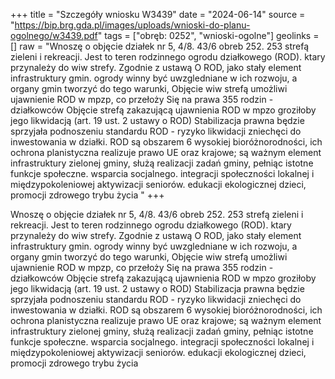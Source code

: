 +++
title = "Szczegóły wniosku W3439"
date = "2024-06-14"
source = "https://bip.brg.gda.pl/images/uploads/wnioski-do-planu-ogolnego/w3439.pdf"
tags = ["obręb: 0252", "wnioski-ogolne"]
geolinks = []
raw = "Wnoszę o objęcie działek nr 5, 4/8. 43/6 obreb 252. 253 strefą zieleni i rekreacji. Jest to teren rodzinnego ogrodu działkowego (ROD). ktary przynależy do wiw strefy. Zgodnie z ustawą O ROD, jako stały element infrastruktury gmin. ogrody winny być uwzgledniane w ich rozwoju, a organy gmin tworzyć do tego warunki, Objęcie wiw strefą umożliwi ujawnienie ROD w mpzp, co przełoży Się na prawa 355 rodzin - działkowców Objęcie strefą zakazującą ujawnienia ROD w mpzo groziłoby jego likwidacją (art. 19 ust. 2 ustawy o ROD) Stabilizacja prawna będzie sprzyjała podnoszeniu standardu ROD - ryzyko likwidacji zniechęci do inwestowania w działki. ROD są obszarem 6 wysokiej bioróżnorodności, ich ochrona planistyczna realizuje prawo UE oraz krajowe; są ważnym element infrastruktury zielonej gminy, służą realizacji zadań gminy, pełniąc istotne funkcje społeczne. wsparcia socjalnego. integracji społeczności lokalnej i międzypokoleniowej aktywizacji seniorów. edukacji ekologicznej dzieci, promocji zdrowego trybu życia "
+++

Wnoszę o objęcie działek nr 5, 4/8. 43/6 obreb 252. 253 strefą zieleni i rekreacji. Jest to teren
rodzinnego ogrodu działkowego (ROD). ktary przynależy do wiw strefy. Zgodnie z ustawą O ROD, jako stały
element infrastruktury gmin. ogrody winny być uwzgledniane w ich rozwoju, a organy gmin tworzyć do tego
warunki, Objęcie wiw strefą umożliwi ujawnienie ROD w mpzp, co przełoży Się na prawa 355 rodzin -
działkowców Objęcie strefą zakazującą ujawnienia ROD w mpzo groziłoby jego likwidacją (art. 19 ust. 2 ustawy
o ROD) Stabilizacja prawna będzie sprzyjała podnoszeniu standardu ROD - ryzyko likwidacji zniechęci do
inwestowania w działki. ROD są obszarem 6 wysokiej bioróżnorodności, ich ochrona planistyczna realizuje
prawo UE oraz krajowe; są ważnym element infrastruktury zielonej gminy, służą realizacji zadań gminy, pełniąc
istotne funkcje społeczne. wsparcia socjalnego. integracji społeczności lokalnej i międzypokoleniowej
aktywizacji seniorów. edukacji ekologicznej dzieci, promocji zdrowego trybu życia



